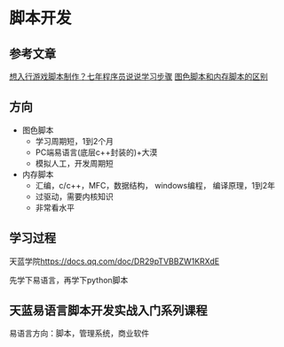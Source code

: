 # 脚本开发

## 参考文章

[想入行游戏脚本制作？七年程序员说说学习步骤](https://zhuanlan.zhihu.com/p/85485890)
[图色脚本和内存脚本的区别](https://www.bilibili.com/video/BV1k84y167t4/?spm_id_from=333.337.search-card.all.click&vd_source=946c21f5d056f6b7272a82752dccb078)

## 方向

- 图色脚本
  - 学习周期短，1到2个月
  - PC端易语言(底层c++封装的)+大漠
  - 模拟人工，开发周期短
- 内存脚本
  - 汇编，c/c++，MFC，数据结构， windows编程， 编译原理，1到2年
  - 过驱动，需要内核知识
  - 非常看水平

## 学习过程

天蓝学院<https://docs.qq.com/doc/DR29pTVBBZW1KRXdE>

先学下易语言，再学下python脚本

## 天蓝易语言脚本开发实战入门系列课程

易语言方向：脚本，管理系统，商业软件

